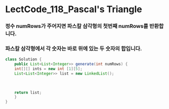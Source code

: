 # LectCode_118_Pascal's Triangle
### 정수 numRows가 주어지면 파스칼 삼각형의 첫번째 numRows를 반환합니다.
### 파스칼 삼각형에서 각 숫자는 바로 위에 있는 두 숫자의 합입니다.

``` java
class Solution {
    public List<List<Integer>> generate(int numRows) {
    int[][] ints = new int [1][5];
    List<List<Integer>> list = new LinkedList();
    
        
        
    return list;
    }
}
```